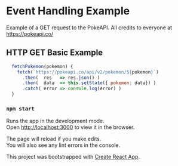 # Event Handling Example

Example of a GET request to the PokeAPI. All credits to everyone at https://pokeapi.co/

## HTTP GET Basic Example

```javascript
  fetchPokemon(pokemon) {
    fetch(`https://pokeapi.co/api/v2/pokemon/${pokemon}`)
      .then(  res   => res.json() )
      .then(  data  => this.setState({ pokemon: data}) )
      .catch( error => console.log(error) )
  }
```

### `npm start`

Runs the app in the development mode.<br />
Open [http://localhost:3000](http://localhost:3000) to view it in the browser.

The page will reload if you make edits.<br />
You will also see any lint errors in the console.

This project was bootstrapped with [Create React App](https://github.com/facebook/create-react-app).
